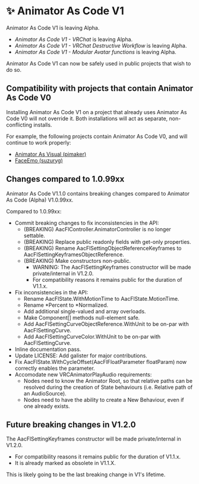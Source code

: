 ﻿---
date: 2024-08-19T10:30
unlisted: true
---

# ✨ Animator As Code V1

Animator As Code V1 is leaving Alpha.
- *Animator As Code V1 - VRChat* is leaving Alpha.
- *Animator As Code V1 - VRChat Destructive Workflow* is leaving Alpha.
- *Animator As Code V1 - Modular Avatar functions* is leaving Alpha.

Animator As Code V1 can now be safely used in public projects that wish to do so.

## Compatibility with projects that contain Animator As Code V0

Installing Animator As Code V1 on a project that already uses Animator As Code V0 will not override it.
Both installations will act as separate, non-conflicting installs.

For example, the following projects contain Animator As Code V0, and will continue to work properly:
- [Animator As Visual (pimaker)](https://github.com/PiMaker)
- [FaceEmo (suzuryg)](https://suzuryg.github.io/face-emo/)

## Changes compared to 1.0.99xx

Animator As Code V1.1.0 contains breaking changes compared to Animator As Code (Alpha) V1.0.99xx.

Compared to 1.0.99xx:
- Commit breaking changes to fix inconsistencies in the API:
    - (BREAKING) AacFlController.AnimatorController is no longer settable.
    - (BREAKING) Replace public readonly fields with get-only properties.
    - (BREAKING) Rename AacFlSettingObjectReferenceKeyframes to AacFlSettingKeyframesObjectReference.
    - (BREAKING) Make constructors non-public.
        - WARNING: The AacFlSettingKeyframes constructor will be made private/internal in V1.2.0.
        - For compatibility reasons it remains public for the duration of V1.1.x.
- Fix inconsistencies in the API:
    - Rename AacFlState.WithMotionTime to AacFlState.MotionTime.
    - Rename *Percent to *Normalized.
    - Add additional single-valued and array overloads.
    - Make Component[] methods null-element safe.
    - Add AacFlSettingCurveObjectReference.WithUnit to be on-par with AacFlSettingCurve.
    - Add AacFlSettingCurveColor.WithUnit to be on-par with AacFlSettingCurve.
- Inline documentation pass.
- Update LICENSE: Add galister for major contributions.
- Fix AacFlState.WithCycleOffset(AacFlFloatParameter floatParam) now correctly enables the parameter.
- Accomodate new VRCAnimatorPlayAudio requirements:
    - Nodes need to know the Animator Root, so that relative paths can be resolved during the creation of State behaviours (i.e. Relative path of an AudioSource).
    - Nodes need to have the ability to create a New Behaviour, even if one already exists.

## Future breaking changes in V1.2.0

The AacFlSettingKeyframes constructor will be made private/internal in V1.2.0.
- For compatibility reasons it remains public for the duration of V1.1.x.
- It is already marked as obsolete in V1.1.X.

This is likely going to be the last breaking change in V1's lifetime.
